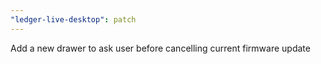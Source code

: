 ```yaml
---
"ledger-live-desktop": patch
---
```


Add a new drawer to ask user before cancelling current firmware update
